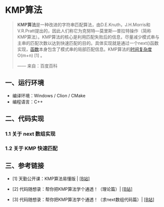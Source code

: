 # KMP算法

> **KMP算法**是一种改进的字符串匹配算法，由D.E.Knuth，J.H.Morris和V.R.Pratt提出的，因此人们称它为克努特—莫里斯—普拉特操作（简称KMP算法）。KMP算法的核心是利用匹配失败后的信息，尽量减少模式串与主串的匹配次数以达到快速匹配的目的。具体实现就是通过一个next()函数实现，[函数](https://baike.baidu.com/item/函数/18686609)本身包含了模式串的局部匹配信息。KMP算法的[时间复杂度](https://baike.baidu.com/item/时间复杂度/1894057)O(m+n) [1] 。
>
> —— 来自：百度百科

## 一、运行环境

* 编译环境：Windows / Clion / CMake
* 编程语言：C++

## 二、代码实现

### 1.1 关于 next 数组实现



### 1.2 关于 KMP 快速匹配



## 三、参考链接

* [1] 天勤公开课：KMP算法易懂版 | [[B站]](https://www.bilibili.com/video/BV1jb411V78H?from=search&seid=14079601092891626322)

* [2] 代码随想录：帮你把KMP算法学个通透！（理论篇）| [[B站]](https://www.bilibili.com/video/BV1PD4y1o7nd)
* [3] 代码随想录：帮你把KMP算法学个通透！（求next数组代码篇）| [[B站]](https://www.bilibili.com/video/BV1M5411j7Xx?from=search&seid=14079601092891626322)

